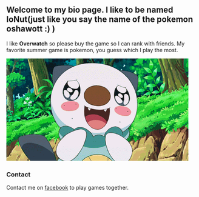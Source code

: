 ## Welcome to my bio page. I like to be named IoNut(just like you say the name of the pokemon oshawott :) )

I like **Overwatch** so please buy the game so I can rank with friends. My favorite summer game is pokemon, you guess which I play the most.

![Oshawott](https://raw.githubusercontent.com/ionut-mihalache/ionut-mihalache.github.io/main/b5800370e00aabd499b4e3e31476c40bfc9c88af_hq.gif)

### Contact

Contact me on [facebook](https://www.facebook.com/ionut.mihalache.908/) to play games together.
